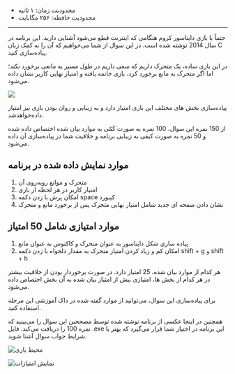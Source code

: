 + محدودیت زمان: ۱ ثانیه
+ محدودیت حافظه: ۲۵۶ مگابایت

----------

حتماً با بازی دایناسور کروم هنگامی که اینترنت قطع می‌شود آشنایی دارید. این برنامه در سال 2014 نوشته شده است. در این سوال از شما می‌خواهیم که آن را به کمک زبان C پیاده‌سازی کنید.

در این بازی ساده، یک متحرک داریم که سعی داریم در طول مسیر به مانعی برخورد نکند؛ اما اگر متحرک به مانع برخورد کرد، بازی خاتمه یافته و امتیاز نهایی کاربر نشان داده می‌شود.

![](https://taha7900.ir/golabi/1.jpg)

پیاده‌سازی بخش های مختلف این بازی امتیاز دارد و به زیبایی و روان بودن بازی نیز امتیاز داده‌خواهد‌شد.

  از 150 نمره این سوال، 100 نمره به صورت کَمّی به موارد بیان شده اختصاص داده شده و 50 نمره به صورت کیفی به زیبایی برنامه و خلاقیت شما در پیاده‌سازی آن داده می‌شود.

## موارد نمایش داده شده در برنامه
1. متحرک و موانع روبه‌روی آن 
2. امتیاز کاربر در هر لحظه از بازی 
3. امکان پرش با زدن دکمه space کیبورد 
4. نشان دادن صفحه ای جدید شامل امتیاز نهایی متحرک پس از برخورد مانع و متحرک

## موارد امتیازی شامل 50 امتیاز
1. پیاده سازی شکل دایناسور به عنوان متحرک و کاکتوس به عنوان مانع
2. امکان کم و زیاد کردن امتیاز متحرک به مقدار دلخواه با زدن دکمه shift + g و shift + h

هر کدام از موارد بیان شده، 25 امتیاز دارد. در صورت برخوردار بودن از خلاقیت بیشتر در هر کدام از بخش ها، امتیازی بیش از امتیاز بیان شده به آن بخش اختصاص داده می‌شود.

برای پیاده‌سازی این سوال، می‌توانید از موارد گفته شده در داک آموزشی این مرحله استفاده کنید.

همچنین در اینجا عکسی از برنامه نوشته شده توسط مصححین این سوال را می‌بینید که نمره 100 را دریافت می‌کند. فایل .exe این برنامه در اختیار شما قرار می‌گیرد که بهتر با شرایط جواب سوال آشنا شوید.

![محیط بازی](https://taha7900.ir/golabi/2.jpg)

![نمایش امتیازات](https://taha7900.ir/golabi/3.jpg)